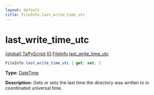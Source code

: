 ```yaml
---
layout: default
title: FileInfo.last_write_time_utc
---
```


# last_write_time_utc

[\[global\]]({{site.baseurl}}/docs/).[TaffyScript]({{site.baseurl}}/docs/TaffyScript/).[IO]({{site.baseurl}}/docs/TaffyScript/IO/).[FileInfo]({{site.baseurl}}/docs/TaffyScript/IO/FileInfo/).[last_write_time_utc]({{site.baseurl}}/docs/TaffyScript/IO/FileInfo/last_write_time_utc/)

```cs
FileInfo.last_write_time_utc { get; set; }
```

**Type:** [DateTime]({{site.baseurl}}/docs/TaffyScript/DateTime)

**Description:** Gets or sets the last time the directory was written to in coordinated universal time.

